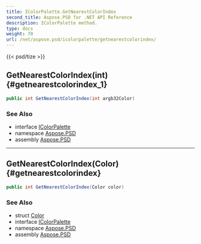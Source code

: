 ```yaml
---
title: IColorPalette.GetNearestColorIndex
second_title: Aspose.PSD for .NET API Reference
description: IColorPalette method. 
type: docs
weight: 70
url: /net/aspose.psd/icolorpalette/getnearestcolorindex/
---
```

{{< psd/tize >}}
## GetNearestColorIndex(int) {#getnearestcolorindex_1}

```csharp
public int GetNearestColorIndex(int argb32Color)
```

### See Also

* interface [IColorPalette](../)
* namespace [Aspose.PSD](../../icolorpalette/)
* assembly [Aspose.PSD](../../../)

---

## GetNearestColorIndex(Color) {#getnearestcolorindex}

```csharp
public int GetNearestColorIndex(Color color)
```

### See Also

* struct [Color](../../color/)
* interface [IColorPalette](../)
* namespace [Aspose.PSD](../../icolorpalette/)
* assembly [Aspose.PSD](../../../)


